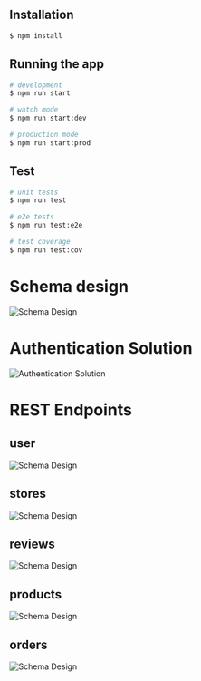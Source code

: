 

## Installation

```bash
$ npm install
```

## Running the app

```bash
# development
$ npm run start

# watch mode
$ npm run start:dev

# production mode
$ npm run start:prod
```

## Test

```bash
# unit tests
$ npm run test

# e2e tests
$ npm run test:e2e

# test coverage
$ npm run test:cov
```

# Schema design 
![ Schema Design ](Diagrams/schema-design.png)

# Authentication Solution 
![ Authentication Solution  ](Diagrams/authentication_solution.PNG)

#  REST Endpoints 
## user
![Schema Design ](Diagrams/endpoints/user.endpoints.drawio.png)

## stores
![Schema Design ](Diagrams/endpoints/stores.endpoints.drawio.png)

## reviews
![Schema Design ](Diagrams/endpoints/review.endpoint.drawio.png)

## products
![Schema Design ](Diagrams/endpoints/products.endpoints.drawio.png)

## orders
![Schema Design ](Diagrams/endpoints/order.endpoint.drawio.png)
